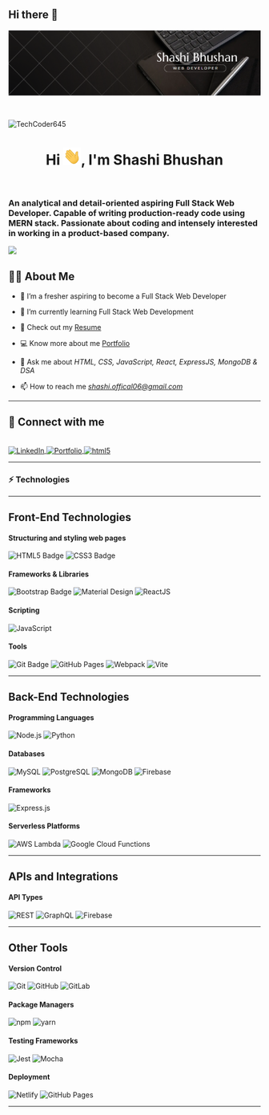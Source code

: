 ## Hi there 👋

<!--
**deep0000007/deep0000007** is a ✨ _special_ ✨ repository because its `README.md` (this file) appears on your GitHub profile.

Here are some ideas to get you started:

- 🔭 I’m currently working on ...
- 🌱 I’m currently learning ...
- 👯 I’m looking to collaborate on ...
- 🤔 I’m looking for help with ...
- 💬 Ask me about ...
- 📫 How to reach me: ...
- 😄 Pronouns: ...
- ⚡ Fun fact: ...
-->

![logo](https://github.com/TechCoder645/Shashi-Bhushan/blob/main/LOGO.png)

 <br>
<p align="left"> <img src="https://komarev.com/ghpvc/?username=TechCoder645&label=Profile%20views&color=0e75b6&style=flat" alt="TechCoder645" /> </p>
   <h1 align="center">Hi <img src="https://raw.githubusercontent.com/ABSphreak/ABSphreak/master/gifs/Hi.gif" width="35">, I'm Shashi Bhushan </h1>

  
   <br>
   <h3 align="left">An analytical and detail-oriented aspiring
Full Stack Web Developer. Capable of
writing production-ready code using
MERN stack. Passionate about coding
and intensely interested in working in a
product-based company.
</h3>
<p align="left-center" color:"red">
<a href="https://github.com/DenverCoder1/readme-typing-svg">
<img src="https://readme-typing-svg.demolab.com/?lines=hi! My self Shashi Bhushan 🏽; I am a Full-stack%20web%20developer 🏻‍💻; interested in Coding 🏃‍♂️♂️;Curious%20to%20learn%20new%20things !&font=Fira%20Code&center=true&width=440&height=45&color=#37bcf7&vCenter=true&size=22&pause=1000"></a>
      </p>

 ## 🙋‍♂️ About Me
      
   - 🔭 I’m a fresher aspiring to become a Full Stack Web Developer  
   
   - 🌱 I’m currently learning Full Stack Web Development  
      
   - 📄 Check out my <a href="https://drive.google.com/file/d/12d5CLDaGlzdWEFIksXludepPvVXOnuN9/view?usp=drive_link" target="_blank" >Resume</a>
      
   - 💻 Know more about me <a href="" target="_blank"  >Portfolio</a>
      
  - 💬 Ask me about *HTML, CSS, JavaScript, React, ExpressJS, MongoDB & DSA*
      
- 📫 How to reach me *shashi.offical06@gmail.com*
<hr />
<h2 align="left">📱 Connect with me</h2>
      <br />
     <div align="left" >
     <a href="https://www.linkedin.com/in/shashibhushan01/" target="_blank">
     <img src="https://img.shields.io/badge/LinkedIn-0077B5?style=for-the-badge&logo=linkedin&logoColor=white" align="center" alt="LinkedIn"> </a>
      <a href="#" target="_blank">
     <img src="https://img.shields.io/badge/Portfolio-18A303?style=for-the-badge&logo=ionic&logoColor=white" align="center" alt="Portfolio"> </a>
      <a title="Gmail" href="mailto:shashi.offical06@gmail.com" target="_blank">
     <img src="https://img.shields.io/badge/Gmail-D14836?style=for-the-badge&logo=gmail&logoColor=white" align="center" alt="html5"> </a
  </div> 
<hr />

### ⚡ Technologies

---

## Front-End Technologies

#### Structuring and styling web pages

<img src="https://img.shields.io/badge/-HTML5-E34F26?style=flat-square&logo=html5&logoColor=white" alt="HTML5 Badge">
<img src="https://img.shields.io/badge/-CSS3-1572B6?style=flat-square&logo=css3" alt="CSS3 Badge">


#### Frameworks & Libraries

<img src="https://img.shields.io/badge/-Bootstrap-563D7C?style=flat-square&logo=bootstrap" alt="Bootstrap Badge">  
<img alt="Material Design" src="https://img.shields.io/badge/Material%20Design%20-%230081CB.svg?logo=material-design&logoColor=white">
<img alt="ReactJS" src="https://img.shields.io/badge/React%20JS-%2300D8FF.svg?logo=react&logoColor=white">

#### Scripting 
<img src="https://img.shields.io/badge/-JavaScript-F7DF1E?style=flat-square&logo=javascript&logoColor=black" alt="JavaScript">

#### Tools

<img src="https://img.shields.io/badge/-Git-black?style=flat-square&logo=git" alt="Git Badge"> 
<img alt="GitHub Pages" src="https://img.shields.io/badge/GitHub%20Pages-%23327FC7.svg?logo=github&logoColor=white">
<img alt="Webpack" src="https://img.shields.io/badge/Webpack-%238DD6F9.svg?logo=webpack&logoColor=black">
<img alt="Vite" src="https://img.shields.io/badge/Vite-%23646CFF.svg?logo=vite&logoColor=white">  


---

## Back-End Technologies

#### Programming Languages
<img src="https://img.shields.io/badge/-Node.js-339933?style=flat-square&logo=node.js&logoColor=white" alt="Node.js">   
<img src="https://img.shields.io/badge/-Python-3776AB?style=flat-square&logo=python&logoColor=white" alt="Python">  


#### Databases
<img src="https://img.shields.io/badge/-MySQL-black?style=flat-square&logo=mysql&logoColor=white" alt="MySQL">  
<img src="https://img.shields.io/badge/-PostgreSQL-4169E1?style=flat-square&logo=postgresql&logoColor=white" alt="PostgreSQL">   
<img src="https://img.shields.io/badge/-MongoDB-47A248?style=flat-square&logo=mongodb&logoColor=white" alt="MongoDB"> 
<img src="https://img.shields.io/badge/-Firebase-FFCA28?style=flat-square&logo=firebase&logoColor=white" alt="Firebase"> 


#### Frameworks
<img src="https://img.shields.io/badge/-Express.js-000000?style=flat-square&logo=express&logoColor=white" alt="Express.js">   


#### Serverless Platforms
<img src="https://img.shields.io/badge/-AWS%20Lambda-232F3E?style=flat-square&logo=amazonaws&logoColor=white" alt="AWS Lambda">   
<img src="https://img.shields.io/badge/-Google%20Cloud%20Functions-4285F4?style=flat-square&logo=google-cloud&logoColor=white" alt="Google Cloud Functions"> 

---

## APIs and Integrations

#### API Types
<img src="https://img.shields.io/badge/-REST-00A8E8?style=flat-square&logo=rest&logoColor=white" alt="REST">  
<img src="https://img.shields.io/badge/-GraphQL-E10098?style=flat-square&logo=graphql&logoColor=white" alt="GraphQL"> 
<img src="https://img.shields.io/badge/-Firebase-FFCA28?style=flat-square&logo=firebase&logoColor=white" alt="Firebase"> 

---

## Other Tools

#### Version Control
<img src="https://img.shields.io/badge/-Git-black?style=flat-square&logo=git&logoColor=white" alt="Git">  
<img src="https://img.shields.io/badge/-GitHub-181717?style=flat-square&logo=github&logoColor=white" alt="GitHub">   
<img src="https://img.shields.io/badge/-GitLab-FCA121?style=flat-square&logo=gitlab&logoColor=white" alt="GitLab"> 

#### Package Managers
<img src="https://img.shields.io/badge/-npm-CB3837?style=flat-square&logo=npm&logoColor=white" alt="npm"> 
<img src="https://img.shields.io/badge/-yarn-2C8EBB?style=flat-square&logo=yarn&logoColor=white" alt="yarn">   



#### Testing Frameworks
<img src="https://img.shields.io/badge/-Jest-C21325?style=flat-square&logo=jest&logoColor=white" alt="Jest">   
<img src="https://img.shields.io/badge/-Mocha-8D6748?style=flat-square&logo=mocha&logoColor=white" alt="Mocha"> 



#### Deployment 
<img src="https://img.shields.io/badge/-Netlify-00C7B7?style=flat-square&logo=netlify&logoColor=white" alt="Netlify"> 
<img src="https://img.shields.io/badge/-GitHub%20Pages-222222?style=flat-square&logo=githubpages&logoColor=white" alt="GitHub Pages">

---
